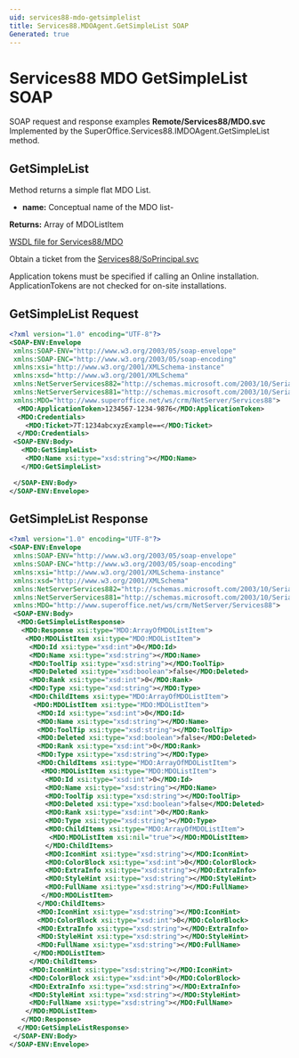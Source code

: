 ```yaml
---
uid: services88-mdo-getsimplelist
title: Services88.MDOAgent.GetSimpleList SOAP
Generated: true
---
```


# Services88 MDO GetSimpleList SOAP

SOAP request and response examples **Remote/Services88/MDO.svc**
Implemented by the <see cref="M:SuperOffice.Services88.IMDOAgent.GetSimpleList">SuperOffice.Services88.IMDOAgent.GetSimpleList</see> method.

## GetSimpleList

Method returns a simple flat MDO List.

* **name:** Conceptual name of the MDO list-

**Returns:** Array of MDOListItem


[WSDL file for Services88/MDO](../Services88-MDO.md)

Obtain a ticket from the [Services88/SoPrincipal.svc](../SoPrincipal/SoPrincipal.md)

Application tokens must be specified if calling an Online installation. ApplicationTokens are not checked for on-site installations.

## GetSimpleList Request

```xml
<?xml version="1.0" encoding="UTF-8"?>
<SOAP-ENV:Envelope
 xmlns:SOAP-ENV="http://www.w3.org/2003/05/soap-envelope"
 xmlns:SOAP-ENC="http://www.w3.org/2003/05/soap-encoding"
 xmlns:xsi="http://www.w3.org/2001/XMLSchema-instance"
 xmlns:xsd="http://www.w3.org/2001/XMLSchema"
 xmlns:NetServerServices882="http://schemas.microsoft.com/2003/10/Serialization/Arrays"
 xmlns:NetServerServices881="http://schemas.microsoft.com/2003/10/Serialization/"
 xmlns:MDO="http://www.superoffice.net/ws/crm/NetServer/Services88">
  <MDO:ApplicationToken>1234567-1234-9876</MDO:ApplicationToken>
  <MDO:Credentials>
    <MDO:Ticket>7T:1234abcxyzExample==</MDO:Ticket>
  </MDO:Credentials>
 <SOAP-ENV:Body>
   <MDO:GetSimpleList>
    <MDO:Name xsi:type="xsd:string"></MDO:Name>
   </MDO:GetSimpleList>

 </SOAP-ENV:Body>
</SOAP-ENV:Envelope>

```


## GetSimpleList Response

```xml
<?xml version="1.0" encoding="UTF-8"?>
<SOAP-ENV:Envelope
 xmlns:SOAP-ENV="http://www.w3.org/2003/05/soap-envelope"
 xmlns:SOAP-ENC="http://www.w3.org/2003/05/soap-encoding"
 xmlns:xsi="http://www.w3.org/2001/XMLSchema-instance"
 xmlns:xsd="http://www.w3.org/2001/XMLSchema"
 xmlns:NetServerServices882="http://schemas.microsoft.com/2003/10/Serialization/Arrays"
 xmlns:NetServerServices881="http://schemas.microsoft.com/2003/10/Serialization/"
 xmlns:MDO="http://www.superoffice.net/ws/crm/NetServer/Services88">
 <SOAP-ENV:Body>
  <MDO:GetSimpleListResponse>
   <MDO:Response xsi:type="MDO:ArrayOfMDOListItem">
    <MDO:MDOListItem xsi:type="MDO:MDOListItem">
     <MDO:Id xsi:type="xsd:int">0</MDO:Id>
     <MDO:Name xsi:type="xsd:string"></MDO:Name>
     <MDO:ToolTip xsi:type="xsd:string"></MDO:ToolTip>
     <MDO:Deleted xsi:type="xsd:boolean">false</MDO:Deleted>
     <MDO:Rank xsi:type="xsd:int">0</MDO:Rank>
     <MDO:Type xsi:type="xsd:string"></MDO:Type>
     <MDO:ChildItems xsi:type="MDO:ArrayOfMDOListItem">
      <MDO:MDOListItem xsi:type="MDO:MDOListItem">
       <MDO:Id xsi:type="xsd:int">0</MDO:Id>
       <MDO:Name xsi:type="xsd:string"></MDO:Name>
       <MDO:ToolTip xsi:type="xsd:string"></MDO:ToolTip>
       <MDO:Deleted xsi:type="xsd:boolean">false</MDO:Deleted>
       <MDO:Rank xsi:type="xsd:int">0</MDO:Rank>
       <MDO:Type xsi:type="xsd:string"></MDO:Type>
       <MDO:ChildItems xsi:type="MDO:ArrayOfMDOListItem">
        <MDO:MDOListItem xsi:type="MDO:MDOListItem">
         <MDO:Id xsi:type="xsd:int">0</MDO:Id>
         <MDO:Name xsi:type="xsd:string"></MDO:Name>
         <MDO:ToolTip xsi:type="xsd:string"></MDO:ToolTip>
         <MDO:Deleted xsi:type="xsd:boolean">false</MDO:Deleted>
         <MDO:Rank xsi:type="xsd:int">0</MDO:Rank>
         <MDO:Type xsi:type="xsd:string"></MDO:Type>
         <MDO:ChildItems xsi:type="MDO:ArrayOfMDOListItem">
          <MDO:MDOListItem xsi:nil="true"></MDO:MDOListItem>
         </MDO:ChildItems>
         <MDO:IconHint xsi:type="xsd:string"></MDO:IconHint>
         <MDO:ColorBlock xsi:type="xsd:int">0</MDO:ColorBlock>
         <MDO:ExtraInfo xsi:type="xsd:string"></MDO:ExtraInfo>
         <MDO:StyleHint xsi:type="xsd:string"></MDO:StyleHint>
         <MDO:FullName xsi:type="xsd:string"></MDO:FullName>
        </MDO:MDOListItem>
       </MDO:ChildItems>
       <MDO:IconHint xsi:type="xsd:string"></MDO:IconHint>
       <MDO:ColorBlock xsi:type="xsd:int">0</MDO:ColorBlock>
       <MDO:ExtraInfo xsi:type="xsd:string"></MDO:ExtraInfo>
       <MDO:StyleHint xsi:type="xsd:string"></MDO:StyleHint>
       <MDO:FullName xsi:type="xsd:string"></MDO:FullName>
      </MDO:MDOListItem>
     </MDO:ChildItems>
     <MDO:IconHint xsi:type="xsd:string"></MDO:IconHint>
     <MDO:ColorBlock xsi:type="xsd:int">0</MDO:ColorBlock>
     <MDO:ExtraInfo xsi:type="xsd:string"></MDO:ExtraInfo>
     <MDO:StyleHint xsi:type="xsd:string"></MDO:StyleHint>
     <MDO:FullName xsi:type="xsd:string"></MDO:FullName>
    </MDO:MDOListItem>
   </MDO:Response>
  </MDO:GetSimpleListResponse>
 </SOAP-ENV:Body>
</SOAP-ENV:Envelope>

```

